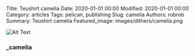 Title: Teushirt camelia
Date: 2020-01-01 00:00
Modified: 2020-01-01 00:00
Category: articles
Tags: pelican, publishing
Slug: camelia
Authors: robrob
Summary: Teushirt camelia
Featured_image: images/dithers/camelia.png

![Alt Text]({static}/original_images/camelia_original.png)
### _camelia
